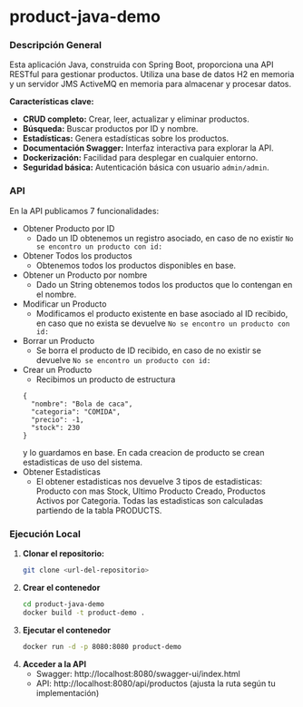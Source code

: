 # product-java-demo

### Descripción General

Esta aplicación Java, construida con Spring Boot, proporciona una API RESTful para gestionar productos. Utiliza una base de datos H2 en memoria y un servidor JMS ActiveMQ en memoria para almacenar y procesar datos.

**Características clave:**

* **CRUD completo:** Crear, leer, actualizar y eliminar productos.
* **Búsqueda:** Buscar productos por ID y nombre.
* **Estadísticas:** Genera estadísticas sobre los productos.
* **Documentación Swagger:** Interfaz interactiva para explorar la API.
* **Dockerización:** Facilidad para desplegar en cualquier entorno.
* **Seguridad básica:** Autenticación básica con usuario `admin/admin`.

### API
En la API publicamos 7 funcionalidades:

- Obtener Producto por ID
	- Dado un ID obtenemos un registro asociado, en caso de no existir ``No se encontro un producto con id: ``
- Obtener Todos los productos
	- Obtenemos todos los productos disponibles en base. 
- Obtener un Producto por nombre
	- Dado un String obtenemos todos los productos que lo contengan en el nombre.
- Modificar un Producto
	- Modificamos el producto existente en base asociado al ID recibido, en caso que no exista se devuelve ``No se encontro un producto con id: ``
- Borrar un Producto
	- Se borra el producto de ID recibido, en caso de no existir se devuelve ``No se encontro un producto con id: ``
- Crear un Producto
	- Recibimos un producto de estructura 
	```
	{
	  "nombre": "Bola de caca",
	  "categoria": "COMIDA",
	  "precio": -1,
	  "stock": 230
	}
	``` 
	 y lo guardamos en base. En cada creacion de producto se crean estadisticas de uso del sistema. 
- Obtener Estadisticas
	- El obtener estadisticas nos devuelve 3 tipos de estadisticas: Producto con mas Stock, Ultimo Producto Creado, Productos Activos por Categoria. Todas las estadisticas son calculadas partiendo de la tabla PRODUCTS.


### Ejecución Local
1. **Clonar el repositorio:**
   ```bash
   git clone <url-del-repositorio>
   ```
2. **Crear el contenedor**
    ```bash
    cd product-java-demo
    docker build -t product-demo .
    ```
3. **Ejecutar el contenedor**
    ```bash
    docker run -d -p 8080:8080 product-demo
    ```
4. **Acceder a la API**
    - Swagger: http://localhost:8080/swagger-ui/index.html
    - API: http://localhost:8080/api/productos (ajusta la ruta según tu implementación)
